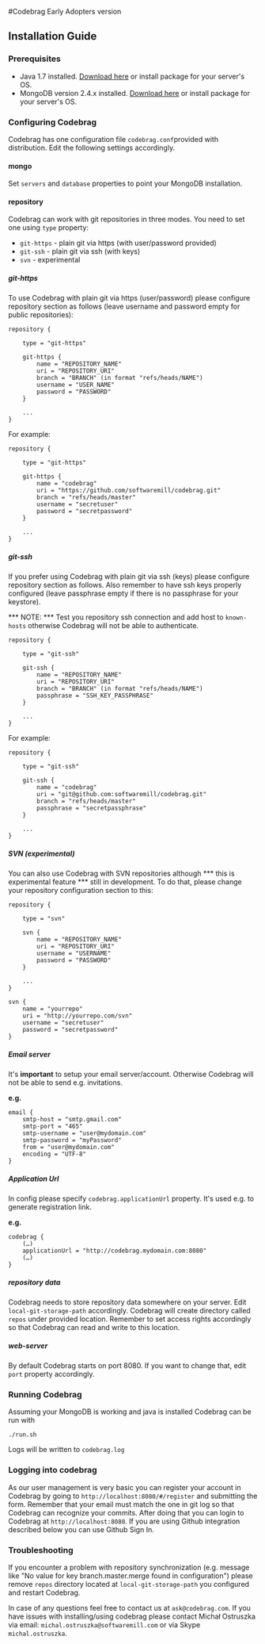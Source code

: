 #Codebrag Early Adopters version
## Installation Guide


### Prerequisites

* Java 1.7 installed. [Download here](http://www.oracle.com/technetwork/java/javase/downloads/jdk7-downloads-1880260.html) or install package for your server's OS.
* MongoDB version 2.4.x installed. [Download here](http://www.mongodb.org/downloads) or install package for your server's OS.

### Configuring Codebrag 

Codebrag has one configuration file `codebrag.conf`provided with distribution. Edit the following settings accordingly.

#### mongo

Set `servers` and `database` properties to point your MongoDB installation.

#### repository

Codebrag can work with git repositories in three modes. You need to set one using `type` property:

* `git-https` - plain git via https (with user/password provided)
* `git-ssh` - plain git via ssh (with keys)
* `svn` - experimental

##### git-https

To use Codebrag with plain git via https (user/password) please configure repository section as follows (leave username and password empty for public repositories):

	repository {
	    
	    type = "git-https"

	    git-https {
	        name = "REPOSITORY_NAME"
	        uri = "REPOSITORY_URI"
	        branch = "BRANCH" (in format "refs/heads/NAME")
	        username = "USER_NAME"
	        password = "PASSWORD"
	    }
	    
	    ...
	}

For example: 

	repository {
	    
	    type = "git-https"

	    git-https {
	        name = "codebrag"
	        uri = "https://github.com/softwaremill/codebrag.git"
	        branch = "refs/heads/master"
	        username = "secretuser"
	        password = "secretpassword"
	    }
	    
	    ...
	}


##### git-ssh

If you prefer using Codebrag with plain git via ssh (keys) please configure repository section as follows. Also remember to have ssh keys properly configured (leave passphrase empty if there is no passphrase for your keystore). 

*** NOTE: *** Test you repository ssh connection and add host to `known-hosts` otherwise Codebrag will not be able to authenticate. 

	repository {
	    
	    type = "git-ssh"

	    git-ssh {
	        name = "REPOSITORY_NAME"
	        uri = "REPOSITORY_URI"
	        branch = "BRANCH" (in format "refs/heads/NAME")
	        passphrase = "SSH_KEY_PASSPHRASE"
	    }
	    
	    ...
	}

For example: 

	repository {
	    
	    type = "git-ssh"

	    git-ssh {
	        name = "codebrag"
	        uri = "git@github.com:softwaremill/codebrag.git"
	        branch = "refs/heads/master"
	        passphrase = "secretpassphrase"
	    }
	    
	    ...
	}

##### SVN (experimental)

You can also use Codebrag with SVN repositories although *** this is experimental feature *** still in development. To do that, please change your repository configuration section to this:

	repository {

	    type = "svn"

	    svn {
	        name = "REPOSITORY_NAME"
	        uri = "REPOSITORY_URI"
	        username = "USERNAME"
	        password = "PASSWORD"
	    }

	    ...
	}

    svn {
        name = "yourrepo"
        uri = "http://yourrepo.com/svn"
        username = "secretuser"
        password = "secretpassword"
    }

##### Email server

It's **important** to setup your email server/account. Otherwise Codebrag will not be able to send e.g. invitations.

**e.g.**

    email {
        smtp-host = "smtp.gmail.com"
        smtp-port = "465"
        smtp-username = "user@mydomain.com"
        smtp-password = "myPassword"
        from = "user@mydomain.com"
        encoding = "UTF-8"
    }

##### Application Url

In config please specify `codebrag.applicationUrl` property. It's used e.g. to generate registration link.

**e.g.**

    codebrag {
        (…)
        applicationUrl = "http://codebrag.mydomain.com:8080"
        (…)
    }

##### repository data

Codebrag needs to store repository data somewhere on your server. Edit `local-git-storage-path` accordingly. Codebrag will create directory called `repos` under provided location. Remember to set access rights accordingly so that Codebrag can read and write to this location.

##### web-server

By default Codebrag starts on port 8080. If you want to change that, edit `port` property accordingly.



### Running Codebrag

Assuming your MongoDB is working and java is installed Codebrag can be run with 

	./run.sh
	
Logs will be written to `codebrag.log`

### Logging into codebrag

As our user management is very basic you can register your account in Codebrag by going to `http://localhost:8080/#/register` and submitting the form. Remember that your email must match the one in git log so that Codebrag can recognize your commits. After doing that you can login to Codebrag at `http://localhost:8080`. If you are using Github integration described below you can use Github Sign In.

### Troubleshooting

If you encounter a problem with repository synchronization (e.g. message like "No value for key branch.master.merge found in configuration") please remove `repos` directory located at `local-git-storage-path` you configured and restart Codebrag.

In case of any questions feel free to contact us at `ask@codebrag.com`.
If you have issues with installing/using codebrag please contact Michał Ostruszka via email: `michal.ostruszka@softwaremill.com` or via Skype `michal.ostruszka`.  



